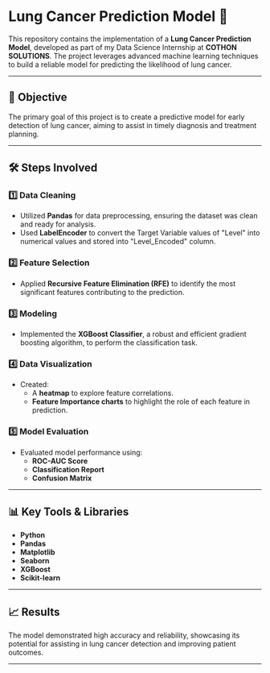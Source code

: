 # Lung Cancer Prediction Model 🚀  

This repository contains the implementation of a **Lung Cancer Prediction Model**, developed as part of my Data Science Internship at **COTHON SOLUTIONS**. The project leverages advanced machine learning techniques to build a reliable model for predicting the likelihood of lung cancer.

---

## 🎯 **Objective**  
The primary goal of this project is to create a predictive model for early detection of lung cancer, aiming to assist in timely diagnosis and treatment planning.

---

## 🛠️ **Steps Involved**  

### 1️⃣ **Data Cleaning**  
- Utilized **Pandas** for data preprocessing, ensuring the dataset was clean and ready for analysis.
- Used **LabelEncoder** to convert the Target Variable values of "Level" into numerical values and stored into "Level_Encoded" column.  

### 2️⃣ **Feature Selection**  
- Applied **Recursive Feature Elimination (RFE)** to identify the most significant features contributing to the prediction.  

### 3️⃣ **Modeling**  
- Implemented the **XGBoost Classifier**, a robust and efficient gradient boosting algorithm, to perform the classification task.  

### 4️⃣ **Data Visualization**  
- Created:  
  - A **heatmap** to explore feature correlations.  
  - **Feature Importance charts** to highlight the role of each feature in prediction.  

### 5️⃣ **Model Evaluation**  
- Evaluated model performance using:  
  - **ROC-AUC Score**  
  - **Classification Report**  
  - **Confusion Matrix**  

---

## 📊 **Key Tools & Libraries**  
- **Python**  
- **Pandas**  
- **Matplotlib**  
- **Seaborn**  
- **XGBoost**  
- **Scikit-learn**  

---

## 📈 **Results**  
The model demonstrated high accuracy and reliability, showcasing its potential for assisting in lung cancer detection and improving patient outcomes.  

---
